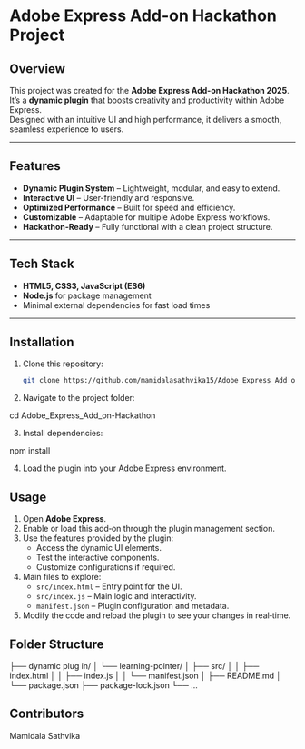 # Adobe Express Add-on Hackathon Project

## Overview
This project was created for the **Adobe Express Add-on Hackathon 2025**.  
It’s a **dynamic plugin** that boosts creativity and productivity within Adobe Express.  
Designed with an intuitive UI and high performance, it delivers a smooth, seamless experience to users.

---

## Features
- **Dynamic Plugin System** – Lightweight, modular, and easy to extend.
- **Interactive UI** – User-friendly and responsive.
- **Optimized Performance** – Built for speed and efficiency.
- **Customizable** – Adaptable for multiple Adobe Express workflows.
- **Hackathon-Ready** – Fully functional with a clean project structure.

---

## Tech Stack
- **HTML5, CSS3, JavaScript (ES6)**
- **Node.js** for package management
- Minimal external dependencies for fast load times

---

## Installation
1. Clone this repository:
   ```bash
   git clone https://github.com/mamidalasathvika15/Adobe_Express_Add_on-Hackathon.git

2. Navigate to the project folder:

cd Adobe_Express_Add_on-Hackathon

3. Install dependencies:

npm install

4. Load the plugin into your Adobe Express environment.

## Usage
1. Open **Adobe Express**.
2. Enable or load this add‑on through the plugin management section.
3. Use the features provided by the plugin:
   - Access the dynamic UI elements.
   - Test the interactive components.
   - Customize configurations if required.
4. Main files to explore:
   - `src/index.html` – Entry point for the UI.
   - `src/index.js` – Main logic and interactivity.
   - `manifest.json` – Plugin configuration and metadata.
5. Modify the code and reload the plugin to see your changes in real‑time.

## Folder Structure
├── dynamic plug in/
│   └── learning-pointer/
│       ├── src/
│       │   ├── index.html
│       │   ├── index.js
│       │   └── manifest.json
│       ├── README.md
│       └── package.json
├── package-lock.json
└── ...


## Contributors
Mamidala Sathvika 

